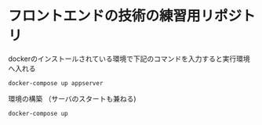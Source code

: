 # フロントエンドの技術の練習用リポジトリ

dockerのインストールされている環境で下記のコマンドを入力すると実行環境へ入れる

```docker
docker-compose up appserver
```

環境の構築
（サーバのスタートも兼ねる)
```
docker-compose up
```
